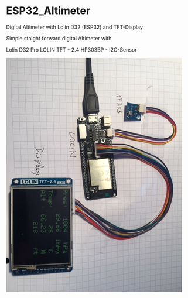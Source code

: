 # ESP32_Altimeter
Digital Altimeter with Lolin D32 (ESP32) and TFT-Display

Simple staight forward digital Altimeter with

Lolin D32 Pro
LOLIN TFT - 2.4
HP303BP - I2C-Sensor

![Setup](http://github.com/SFeli/ESP32_Altimeter/blob/master/Lolin32_Altimeter.jpeg)

